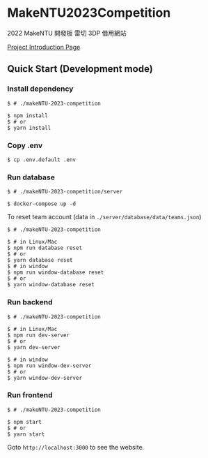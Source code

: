 # MakeNTU2023Competition

2022 MakeNTU 開發板 雷切 3DP 借用網站

[Project Introduction Page](https://hackmd.io/eo1-EJj8SHSnlF2erGbL3g)

## Quick Start (Development mode)

### Install dependency

```shell
$ # ./makeNTU-2023-competition

$ npm install
$ # or
$ yarn install
```

### Copy .env

```shell
$ cp .env.default .env
```

### Run database

```shell
$ # ./makeNTU-2023-competition/server

$ docker-compose up -d
```

To reset team account (data in `./server/database/data/teams.json`)

```shell
$ # ./makeNTU-2023-competition

$ # in Linux/Mac
$ npm run database reset
$ # or
$ yarn database reset
$ # in window
$ npm run window-database reset
$ # or
$ yarn window-database reset
```

### Run backend

```shell
$ # ./makeNTU-2023-competition

$ # in Linux/Mac
$ npm run dev-server
$ # or
$ yarn dev-server

$ # in window
$ npm run window-dev-server
$ # or
$ yarn window-dev-server
```

### Run frontend

```shell
$ # ./makeNTU-2023-competition

$ npm start
$ # or
$ yarn start
```

Goto `http://localhost:3000` to see the website.
